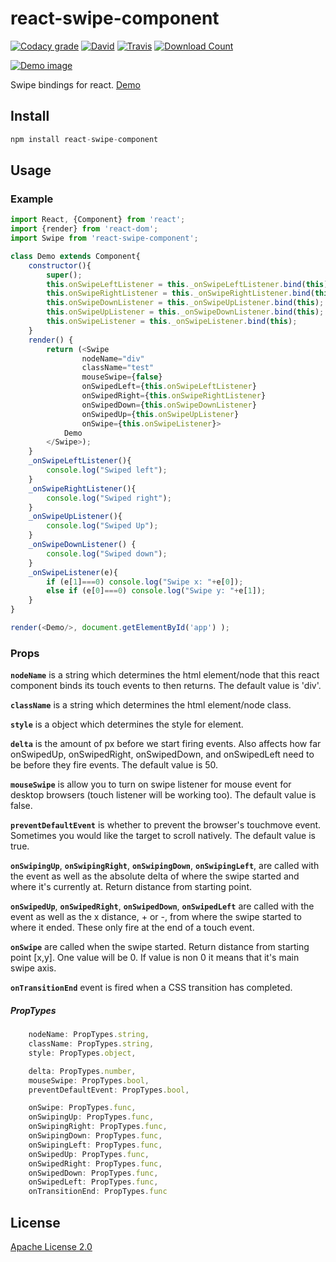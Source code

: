 # react-swipe-component

[![Codacy grade](https://img.shields.io/codacy/grade/5b351b4250e14f91933c44c1207d5dfc.svg?style=flat-square)](https://www.codacy.com/app/exelban/react-swipe-component)
[![David](https://img.shields.io/david/exelban/react-swipe-component.svg?style=flat-square)](https://david-dm.org/exelban/react-swipe-component)
[![Travis](https://img.shields.io/travis/exelban/react-swipe-component.svg?style=flat-square)](https://travis-ci.org/exelban/react-swipe-component)
[![Download Count](https://img.shields.io/npm/dm/react-swipe-component.svg?style=flat-square)](http://www.npmjs.com/package/react-swipe-component)


[![Demo image](https://s3.eu-central-1.amazonaws.com/serhiy/Github_repo/react-swipe-component.png)](https://exelban.github.io/react-swipe-component)

Swipe bindings for react.
[Demo](https://exelban.github.io/react-swipe-component/)

## Install
```javascript
npm install react-swipe-component
```

## Usage
### Example
```javascript
import React, {Component} from 'react';
import {render} from 'react-dom';
import Swipe from 'react-swipe-component';

class Demo extends Component{
    constructor(){
        super();
        this.onSwipeLeftListener = this._onSwipeLeftListener.bind(this);
        this.onSwipeRightListener = this._onSwipeRightListener.bind(this);
        this.onSwipeDownListener = this._onSwipeUpListener.bind(this);
        this.onSwipeUpListener = this._onSwipeDownListener.bind(this);
        this.onSwipeListener = this._onSwipeListener.bind(this);
    }
    render() {
        return (<Swipe 
                nodeName="div"
                className="test"
                mouseSwipe={false}
                onSwipedLeft={this.onSwipeLeftListener} 
                onSwipedRight={this.onSwipeRightListener} 
                onSwipedDown={this.onSwipeDownListener} 
                onSwipedUp={this.onSwipeUpListener}
                onSwipe={this.onSwipeListener}>
            Demo
        </Swipe>);
    }
    _onSwipeLeftListener(){
        console.log("Swiped left");
    }
    _onSwipeRightListener(){
        console.log("Swiped right");
    }
    _onSwipeUpListener(){
        console.log("Swiped Up");
    }
    _onSwipeDownListener() {
        console.log("Swiped down");
    }
    _onSwipeListener(e){
        if (e[1]===0) console.log("Swipe x: "+e[0]);
        else if (e[0]===0) console.log("Swipe y: "+e[1]);
    }
}

render(<Demo/>, document.getElementById('app') );
```

### Props
**```nodeName```** is a string which determines the html element/node that this react component binds its touch events to then returns. The default value is 'div'.

**```className```** is a string which determines the html element/node class.

**```style```** is a object which determines the style for element.


**```delta```** is the amount of px before we start firing events. Also affects how far onSwipedUp, onSwipedRight, onSwipedDown, and onSwipedLeft need to be before they fire events. The default value is 50.

**```mouseSwipe```** is allow you to turn on swipe listener for mouse event for desktop browsers (touch listener will be working too). The default value is false.

**```preventDefaultEvent```** is whether to prevent the browser's touchmove event. Sometimes you would like the target to scroll natively. The default value is true.


**```onSwipingUp```**, **```onSwipingRight```**, **```onSwipingDown```**, **```onSwipingLeft```**, are called with the event as well as the absolute delta of where the swipe started and where it's currently at. Return distance from starting point.

**```onSwipedUp```**, **```onSwipedRight```**, **```onSwipedDown```**, **```onSwipedLeft```** are called with the event as well as the x distance, + or -, from where the swipe started to where it ended. These only fire at the end of a touch event.

**```onSwipe```** are called when the swipe started. Return distance from starting point [x,y]. One value will be 0. If value is non 0 it means that it's main swipe axis.

**```onTransitionEnd```** event is fired when a CSS transition has completed.


##### PropTypes
```javascript
    nodeName: PropTypes.string,
    className: PropTypes.string,
    style: PropTypes.object,

    delta: PropTypes.number,
    mouseSwipe: PropTypes.bool,
    preventDefaultEvent: PropTypes.bool,

    onSwipe: PropTypes.func,
    onSwipingUp: PropTypes.func,
    onSwipingRight: PropTypes.func,
    onSwipingDown: PropTypes.func,
    onSwipingLeft: PropTypes.func,
    onSwipedUp: PropTypes.func,
    onSwipedRight: PropTypes.func,
    onSwipedDown: PropTypes.func,
    onSwipedLeft: PropTypes.func,
    onTransitionEnd: PropTypes.func
```
## License

[Apache License 2.0](https://github.com/exelban/react-swipe-component/blob/master/LICENSE.md)
